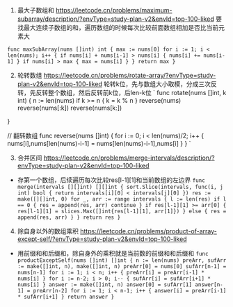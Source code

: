 1. 最大子数组和
https://leetcode.cn/problems/maximum-subarray/description/?envType=study-plan-v2&envId=top-100-liked
要找最大连续子数组的和，遍历数组的时候每次比较前面数组相加是否比当前元素大

`
func maxSubArray(nums []int) int {
    max := nums[0]
    for i := 1; i < len(nums); i++ {
        if nums[i] + nums[i-1] > nums[i] {
            nums[i] += nums[i-1]
        }
        if nums[i] > max {
            max = nums[i]
        }
    }
    return max
}
`

2. 轮转数组
https://leetcode.cn/problems/rotate-array/?envType=study-plan-v2&envId=top-100-liked
轮转k位，先与数组大小取模，分成三次反转，先反转整个数组，然后反转前k位，后len-k位
`
func rotate(nums []int, k int)  {
    n := len(nums)
    if k >=  n {
        k = k % n
    }
    reverse(nums)
    reverse(nums[:k])
    reverse(nums[k:])

}

// 翻转数组
func reverse(nums []int) {
    for i := 0; i < len(nums)/2; i++ {
        nums[i],nums[len(nums)-i-1] = nums[len(nums)-i-1],nums[i]
    }
}
`

3. 合并区间
https://leetcode.cn/problems/merge-intervals/description/?envType=study-plan-v2&envId=top-100-liked
- 存第一个数组，后续遍历每次比较res[l-1][1]和当前数组的左边界
`
func merge(intervals [][]int) [][]int {
	sort.Slice(intervals, func(i, j int) bool {
		return intervals[i][0] < intervals[j][0]
	})
	res := make([][]int, 0)
    for _, arr := range intervals {
        l := len(res)
        if l == 0 {
            res = append(res, arr)
            continue
        }
        if res[l-1][1] >= arr[0] {
            res[l-1][1] = slices.Max([]int{res[l-1][1], arr[1]})
        } else {
            res = append(res, arr)
        }
    }
	return res
}
`
4. 除自身以外的数组乘积 https://leetcode.cn/problems/product-of-array-except-self/?envType=study-plan-v2&envId=top-100-liked
- 用前缀和和后缀和，除自身外的乘积就是当前数的前缀和和后缀和
`
func productExceptSelf(nums []int) []int {
    n := len(nums)
    preArr, sufArr := make([]int, n), make([]int, n)
    preArr[0] = nums[0]
    sufArr[n-1] = nums[n-1]
    for i := 1; i < n; i++ {
        preArr[i] = preArr[i-1] * nums[i]
    }
    for i := n-2; i > 0; i-- {
        sufArr[i] = sufArr[i+1] * nums[i]
    }
    answer := make([]int, n)
    answer[0] = sufArr[1]
    answer[n-1] = preArr[n-2]
    for i := 1; i < n-1; i++ {
        answer[i] = preArr[i-1] * sufArr[i+1]
    }
    return answer
}
`